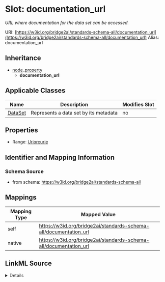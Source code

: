 

# Slot: documentation_url 


_URL where documentation for the data set can be accessed._





URI: [https://w3id.org/bridge2ai/standards-schema-all/documentation_url](https://w3id.org/bridge2ai/standards-schema-all/documentation_url)
Alias: documentation_url


## Inheritance

* [node_property](node_property.md)
    * **documentation_url**






## Applicable Classes

| Name | Description | Modifies Slot |
| --- | --- | --- |
| [DataSet](DataSet.md) | Represents a data set by its metadata |  no  |







## Properties

* Range: [Uriorcurie](Uriorcurie.md)





## Identifier and Mapping Information







### Schema Source


* from schema: https://w3id.org/bridge2ai/standards-schema-all




## Mappings

| Mapping Type | Mapped Value |
| ---  | ---  |
| self | https://w3id.org/bridge2ai/standards-schema-all/documentation_url |
| native | https://w3id.org/bridge2ai/standards-schema-all/documentation_url |




## LinkML Source

<details>
```yaml
name: documentation_url
description: URL where documentation for the data set can be accessed.
from_schema: https://w3id.org/bridge2ai/standards-schema-all
rank: 1000
is_a: node_property
domain: DataSet
alias: documentation_url
domain_of:
- DataSet
range: uriorcurie

```
</details>
